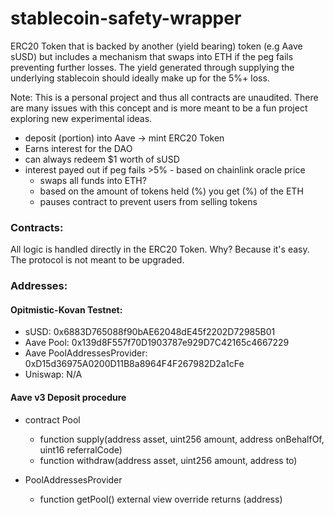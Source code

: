 # stablecoin-safety-wrapper
ERC20 Token that is backed by another (yield bearing) token (e.g Aave sUSD) but includes a mechanism that swaps into ETH if the peg fails preventing further losses. The yield generated through supplying the underlying stablecoin should ideally make up for the 5%+ loss. 

Note: This is a personal project and thus all contracts are unaudited. There are many issues with this concept and is more meant to be a fun project exploring new experimental ideas. 

- deposit (portion) into Aave -> mint ERC20 Token
- Earns interest for the DAO
- can always redeem $1 worth of sUSD
- interest payed out if peg fails >5% - based on chainlink oracle price
	- swaps all funds into ETH?
	- based on the amount of tokens held (%) you get (%) of the ETH 
    - pauses contract to prevent users from selling tokens

### Contracts: 
All logic is handled directly in the ERC20 Token. Why? Because it's easy. The protocol is not meant to be upgraded. 

### Addresses:
#### Opitmistic-Kovan Testnet:
- sUSD: 0x6883D765088f90bAE62048dE45f2202D72985B01
- Aave Pool: 0x139d8F557f70D1903787e929D7C42165c4667229
- Aave PoolAddressesProvider: 0xD15d36975A0200D11B8a8964F4F267982D2a1cFe
- Uniswap: N/A

#### Aave v3 Deposit procedure
- contract Pool
	- function supply(address asset, uint256 amount, address onBehalfOf, uint16 referralCode) 
	- function withdraw(address asset, uint256 amount, address to)

- PoolAddressesProvider
	- function getPool() external view override returns (address)
